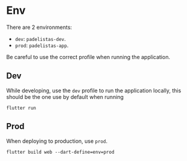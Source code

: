 # Env

There are 2 environments: 
- `dev`: `padelistas-dev`.
- `prod`: `padelistas-app`.



Be careful to use the correct profile when running the application.

## Dev

While developing, use the `dev` profile to run the application locally, this should be the one use by default when running 

```shell
flutter run
```

## Prod

When deploying to production, use `prod`.

```shell
flutter build web --dart-define=env=prod
```
